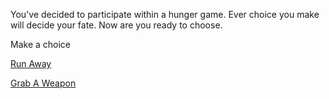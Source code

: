 You've decided to participate within a hunger game. Ever choice you make will decide your fate. 
Now are you ready to choose. 

Make a choice

[Run Away](start/run-away.md)

[Grab A Weapon](start/grab-a-weapon)